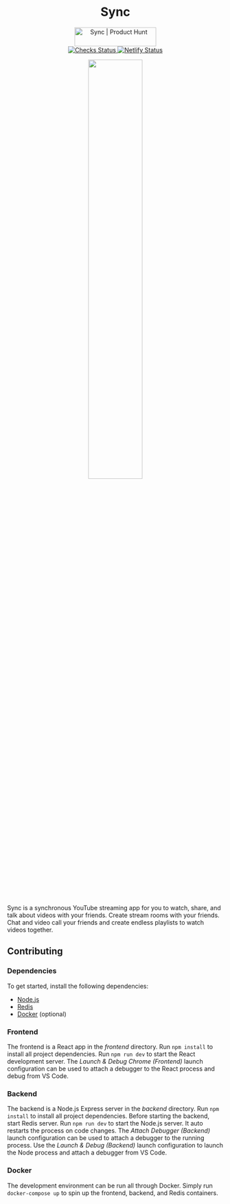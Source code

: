 <h1 align="center">Sync</h1>

<p align="center">
  <a href="https://www.producthunt.com/posts/sync-4?utm_source=badge-featured&utm_medium=badge&utm_souce=badge-sync-4" target="_blank">
    <img src="https://api.producthunt.com/widgets/embed-image/v1/featured.svg?post_id=272894&theme=light" alt="Sync | Product Hunt" style="width: 190px; height: 44px;" width="190" height="44" />
  </a>
  <br>
  <a href="https://github.com/ubclaunchpad/sync/actions?workflow=Checks">
    <img src="https://github.com/ubclaunchpad/sync/workflows/Checks/badge.svg"
      alt="Checks Status" />
  </a>
  <a href="https://app.netlify.com/sites/ubclaunchpad-sync/deploys">
    <img src="https://api.netlify.com/api/v1/badges/d9fa8627-6e3d-4ab9-91ac-859bdb63f5b8/deploy-status"
      alt="Netlify Status" />
  </a>
</p>
<p align="center">
  <img width="50%" src="https://raw.githubusercontent.com/ubclaunchpad/sync/master/.static/banner.png" />
</p>

Sync is a synchronous YouTube streaming app for you to watch, share, and talk about videos with your friends. Create stream rooms with your friends. Chat and video call your friends and create endless playlists to watch videos together.

## Contributing

### Dependencies
To get started, install the following dependencies: 
- [Node.js](https://nodejs.org/)
- [Redis](https://redis.io/)
- [Docker](https://www.docker.com/) (optional)

### Frontend
The frontend is a React app in the *frontend* directory. Run `npm install` to install all project dependencies. Run `npm run dev` to start the React development server. The *Launch & Debug Chrome (Frontend)* launch configuration can be used to attach a debugger to the React process and debug from VS Code.

### Backend
The backend is a Node.js Express server in the *backend* directory. Run `npm install` to install all project dependencies. Before starting the backend, start Redis server. Run `npm run dev` to start the Node.js server. It auto restarts the process on code changes. The *Attach Debugger (Backend)* launch configuration can be used to attach a debugger to the running process. Use the *Launch & Debug (Backend)* launch configuration to launch the Node process and attach a debugger from VS Code.
 
### Docker
The development environment can be run all through Docker. Simply run `docker-compose up` to spin up the frontend, backend, and Redis containers.
